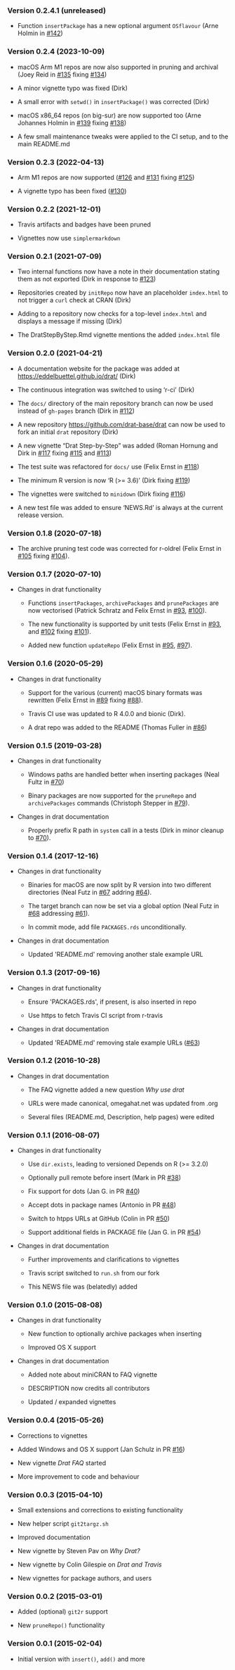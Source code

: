 <div class="container">
<div role="main">
<h3 id="version-0.2.4.1-unreleased">Version 0.2.4.1 (unreleased)</h3>
<ul>
<li><p>Function <code>insertPackage</code> has a new optional argument
<code>OSflavour</code> (Arne Holmin in <a
href="https://github.com/eddelbuettel/drat/pull/142">#142</a>)</p></li>
</ul>
<h3 id="version-0.2.4-2023-10-09">Version 0.2.4 (2023-10-09)</h3>
<ul>
<li><p>macOS Arm M1 repos are now also supported in pruning and archival
(Joey Reid in <a
href="https://github.com/eddelbuettel/drat/pull/135">#135</a> fixing <a
href="https://github.com/eddelbuettel/drat/issues/134">#134</a>)</p></li>
<li><p>A minor vignette typo was fixed (Dirk)</p></li>
<li><p>A small error with <code>setwd()</code> in
<code>insertPackage()</code> was corrected (Dirk)</p></li>
<li><p>macOS x86_64 repos (on big-sur) are now supported too (Arne
Johannes Holmin in <a
href="https://github.com/eddelbuettel/drat/pull/139">#139</a> fixing <a
href="https://github.com/eddelbuettel/drat/issues/138">#138</a>)</p></li>
<li><p>A few small maintenance tweaks were applied to the CI setup, and
to the main README.md</p></li>
</ul>
<h3 id="version-0.2.3-2022-04-13">Version 0.2.3 (2022-04-13)</h3>
<ul>
<li><p>Arm M1 repos are now supported (<a
href="https://github.com/eddelbuettel/drat/pull/126">#126</a> and <a
href="https://github.com/eddelbuettel/drat/pull/131">#131</a> fixing <a
href="https://github.com/eddelbuettel/drat/issues/125">#125</a>)</p></li>
<li><p>A vignette typo has been fixed (<a
href="https://github.com/eddelbuettel/drat/pull/130">#130</a>)</p></li>
</ul>
<h3 id="version-0.2.2-2021-12-01">Version 0.2.2 (2021-12-01)</h3>
<ul>
<li><p>Travis artifacts and badges have been pruned</p></li>
<li><p>Vignettes now use <code>simplermarkdown</code></p></li>
</ul>
<h3 id="version-0.2.1-2021-07-09">Version 0.2.1 (2021-07-09)</h3>
<ul>
<li><p>Two internal functions now have a note in their documentation
stating them as not exported (Dirk in response to <a
href="https://github.com/eddelbuettel/drat/issues/123">#123</a>)</p></li>
<li><p>Repositories created by <code>initRepo</code> now have an
placeholder <code>index.html</code> to not trigger a <code>curl</code>
check at CRAN (Dirk)</p></li>
<li><p>Adding to a repository now checks for a top-level
<code>index.html</code> and displays a message if missing
(Dirk)</p></li>
<li><p>The DratStepByStep.Rmd vignette mentions the added
<code>index.html</code> file</p></li>
</ul>
<h3 id="version-0.2.0-2021-04-21">Version 0.2.0 (2021-04-21)</h3>
<ul>
<li><p>A documentation website for the package was added at <a
href="https://eddelbuettel.github.io/drat/">https://eddelbuettel.github.io/drat/</a>
(Dirk)</p></li>
<li><p>The continuous integration was switched to using ‘r-ci’
(Dirk)</p></li>
<li><p>The <code>docs/</code> directory of the main repository branch
can now be used instead of <code>gh-pages</code> branch (Dirk in <a
href="https://github.com/eddelbuettel/drat/pull/112">#112</a>)</p></li>
<li><p>A new repository <a
href="https://github.com/drat-base/drat">https://github.com/drat-base/drat</a>
can now be used to fork an initial <code>drat</code> repository
(Dirk)</p></li>
<li><p>A new vignette “Drat Step-by-Step” was added (Roman Hornung and
Dirk in <a href="https://github.com/eddelbuettel/drat/pull/117">#117</a>
fixing <a
href="https://github.com/eddelbuettel/drat/issues/115">#115</a> and <a
href="https://github.com/eddelbuettel/drat/issues/113">#113</a>)</p></li>
<li><p>The test suite was refactored for <code>docs/</code> use (Felix
Ernst in <a
href="https://github.com/eddelbuettel/drat/pull/118">#118</a>)</p></li>
<li><p>The minimum R version is now ‘R (&gt;= 3.6)’ (Dirk fixing <a
href="https://github.com/eddelbuettel/drat/issues/119">#119</a>)</p></li>
<li><p>The vignettes were switched to <code>minidown</code> (Dirk fixing
<a
href="https://github.com/eddelbuettel/drat/issues/116">#116</a>)</p></li>
<li><p>A new test file was added to ensure ‘NEWS.Rd’ is always at the
current release version.</p></li>
</ul>
<h3 id="version-0.1.8-2020-07-18">Version 0.1.8 (2020-07-18)</h3>
<ul>
<li><p>The archive pruning test code was corrected for r-oldrel (Felix
Ernst in <a
href="https://github.com/eddelbuettel/drat/pull/105">#105</a> fixing <a
href="https://github.com/eddelbuettel/drat/issues/104">#104</a>).</p></li>
</ul>
<h3 id="version-0.1.7-2020-07-10">Version 0.1.7 (2020-07-10)</h3>
<ul>
<li><p>Changes in drat functionality</p>
<ul>
<li><p>Functions <code>insertPackages</code>,
<code>archivePackages</code> and <code>prunePackages</code> are now
vectorised (Patrick Schratz and Felix Ernst in <a
href="https://github.com/eddelbuettel/drat/pull/93">#93</a>, <a
href="https://github.com/eddelbuettel/drat/pull/100">#100</a>).</p></li>
<li><p>The new functionality is supported by unit tests (Felix Ernst in
<a href="https://github.com/eddelbuettel/drat/pull/93">#93</a>, and <a
href="https://github.com/eddelbuettel/drat/pull/102">#102</a> fixing <a
href="https://github.com/eddelbuettel/drat/issues/101">#101</a>).</p></li>
<li><p>Added new function <code>updateRepo</code> (Felix Ernst in <a
href="https://github.com/eddelbuettel/drat/pull/95">#95</a>, <a
href="https://github.com/eddelbuettel/drat/pull/97">#97</a>).</p></li>
</ul></li>
</ul>
<h3 id="version-0.1.6-2020-05-29">Version 0.1.6 (2020-05-29)</h3>
<ul>
<li><p>Changes in drat functionality</p>
<ul>
<li><p>Support for the various (current) macOS binary formats was
rewritten (Felix Ernst in <a
href="https://github.com/eddelbuettel/drat/pull/89">#89</a> fixing <a
href="https://github.com/eddelbuettel/drat/issues/88">#88</a>).</p></li>
<li><p>Travis CI use was updated to R 4.0.0 and bionic (Dirk).</p></li>
<li><p>A drat repo was added to the README (Thomas Fuller in <a
href="https://github.com/eddelbuettel/drat/pull/86">#86</a>)</p></li>
</ul></li>
</ul>
<h3 id="version-0.1.5-2019-03-28">Version 0.1.5 (2019-03-28)</h3>
<ul>
<li><p>Changes in drat functionality</p>
<ul>
<li><p>Windows paths are handled better when inserting packages (Neal
Fultz in <a
href="https://github.com/eddelbuettel/drat/pull/70">#70</a>)</p></li>
<li><p>Binary packages are now supported for the <code>pruneRepo</code>
and <code>archivePackages</code> commands (Christoph Stepper in <a
href="https://github.com/eddelbuettel/drat/pull/79">#79</a>).</p></li>
</ul></li>
<li><p>Changes in drat documentation</p>
<ul>
<li><p>Properly prefix R path in <code>system</code> call in a tests
(Dirk in minor cleanup to <a
href="https://github.com/eddelbuettel/drat/pull/70">#70</a>).</p></li>
</ul></li>
</ul>
<h3 id="version-0.1.4-2017-12-16">Version 0.1.4 (2017-12-16)</h3>
<ul>
<li><p>Changes in drat functionality</p>
<ul>
<li><p>Binaries for macOS are now split by R version into two different
directories (Neal Futz in <a
href="https://github.com/eddelbuettel/drat/pull/67">#67</a> addring <a
href="https://github.com/eddelbuettel/drat/issues/64">#64</a>).</p></li>
<li><p>The target branch can now be set via a global option (Neal Futz
in <a href="https://github.com/eddelbuettel/drat/pull/68">#68</a>
addressing <a
href="https://github.com/eddelbuettel/drat/issues/61">#61</a>).</p></li>
<li><p>In commit mode, add file <code>PACKAGES.rds</code>
unconditionally.</p></li>
</ul></li>
<li><p>Changes in drat documentation</p>
<ul>
<li><p>Updated 'README.md' removing another stale example URL</p></li>
</ul></li>
</ul>
<h3 id="version-0.1.3-2017-09-16">Version 0.1.3 (2017-09-16)</h3>
<ul>
<li><p>Changes in drat functionality</p>
<ul>
<li><p>Ensure 'PACKAGES.rds', if present, is also inserted in
repo</p></li>
<li><p>Use https to fetch Travis CI script from r-travis</p></li>
</ul></li>
<li><p>Changes in drat documentation</p>
<ul>
<li><p>Updated 'README.md' removing stale example URLs (<a
href="https://github.com/eddelbuettel/drat/pull/63">#63</a>)</p></li>
</ul></li>
</ul>
<h3 id="version-0.1.2-2016-10-28">Version 0.1.2 (2016-10-28)</h3>
<ul>
<li><p>Changes in drat documentation</p>
<ul>
<li><p>The FAQ vignette added a new question <em>Why use
drat</em></p></li>
<li><p>URLs were made canonical, omegahat.net was updated from
.org</p></li>
<li><p>Several files (README.md, Description, help pages) were
edited</p></li>
</ul></li>
</ul>
<h3 id="version-0.1.1-2016-08-07">Version 0.1.1 (2016-08-07)</h3>
<ul>
<li><p>Changes in drat functionality</p>
<ul>
<li><p>Use <code>dir.exists</code>, leading to versioned Depends on R
(&gt;= 3.2.0)</p></li>
<li><p>Optionally pull remote before insert (Mark in PR <a
href="https://github.com/eddelbuettel/drat/pull/38">#38</a>)</p></li>
<li><p>Fix support for dots (Jan G. in PR <a
href="https://github.com/eddelbuettel/drat/pull/40">#40</a>)</p></li>
<li><p>Accept dots in package names (Antonio in PR <a
href="https://github.com/eddelbuettel/drat/pull/48">#48</a>)</p></li>
<li><p>Switch to htpps URLs at GitHub (Colin in PR <a
href="https://github.com/eddelbuettel/drat/pull/50">#50</a>)</p></li>
<li><p>Support additional fields in PACKAGE file (Jan G. in PR <a
href="https://github.com/eddelbuettel/drat/pull/54">#54</a>)</p></li>
</ul></li>
<li><p>Changes in drat documentation</p>
<ul>
<li><p>Further improvements and clarifications to vignettes</p></li>
<li><p>Travis script switched to <code>run.sh</code> from our
fork</p></li>
<li><p>This NEWS file was (belatedly) added</p></li>
</ul></li>
</ul>
<h3 id="version-0.1.0-2015-08-08">Version 0.1.0 (2015-08-08)</h3>
<ul>
<li><p>Changes in drat functionality</p>
<ul>
<li><p>New function to optionally archive packages when
inserting</p></li>
<li><p>Improved OS X support</p></li>
</ul></li>
<li><p>Changes in drat documentation</p>
<ul>
<li><p>Added note about miniCRAN to FAQ vignette</p></li>
<li><p>DESCRIPTION now credits all contributors</p></li>
<li><p>Updated / expanded vignettes</p></li>
</ul></li>
</ul>
<h3 id="version-0.0.4-2015-05-26">Version 0.0.4 (2015-05-26)</h3>
<ul>
<li><p>Corrections to vignettes</p></li>
<li><p>Added Windows and OS X support (Jan Schulz in PR <a
href="https://github.com/eddelbuettel/drat/pull/16">#16</a>)</p></li>
<li><p>New vignette <em>Drat FAQ</em> started</p></li>
<li><p>More improvement to code and behaviour</p></li>
</ul>
<h3 id="version-0.0.3-2015-04-10">Version 0.0.3 (2015-04-10)</h3>
<ul>
<li><p>Small extensions and corrections to existing
functionality</p></li>
<li><p>New helper script <code>git2targz.sh</code></p></li>
<li><p>Improved documentation</p></li>
<li><p>New vignette by Steven Pav on <em>Why Drat?</em></p></li>
<li><p>New vignette by Colin Gilespie on <em>Drat and
Travis</em></p></li>
<li><p>New vignettes for package authors, and users</p></li>
</ul>
<h3 id="version-0.0.2-2015-03-01">Version 0.0.2 (2015-03-01)</h3>
<ul>
<li><p>Added (optional) <code>git2r</code> support</p></li>
<li><p>New <code>pruneRepo()</code> functionality</p></li>
</ul>
<h3 id="version-0.0.1-2015-02-04">Version 0.0.1 (2015-02-04)</h3>
<ul>
<li><p>Initial version with <code>insert()</code>, <code>add()</code>
and more</p></li>
</ul>
</div>
</div>
